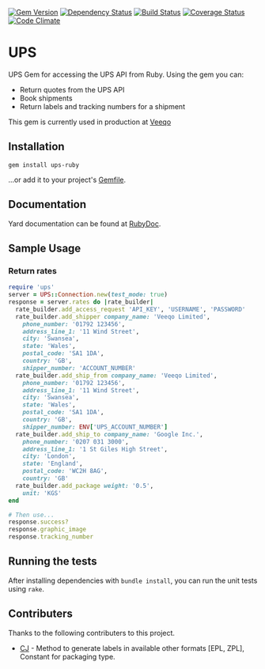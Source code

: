 [![Gem Version](https://img.shields.io/gem/v/ups.svg?style=flat-square)](http://badge.fury.io/rb/ups)
[![Dependency Status](https://img.shields.io/gemnasium/ptrippett/ups.svg?style=flat-square)](https://gemnasium.com/ptrippett/ups)
[![Build Status](https://img.shields.io/travis/ptrippett/ups.svg?style=flat-square)](https://travis-ci.org/ptrippett/ups)
[![Coverage Status](https://img.shields.io/codeclimate/coverage/github/ptrippett/ups.svg?style=flat-square)](https://codeclimate.com/github/ptrippett/ups/coverage)
[![Code Climate](https://img.shields.io/codeclimate/github/ptrippett/ups.svg?style=flat-square)](https://codeclimate.com/github/ptrippett/ups)

# UPS

UPS Gem for accessing the UPS API from Ruby. Using the gem you can:
  - Return quotes from the UPS API
  - Book shipments
  - Return labels and tracking numbers for a shipment

This gem is currently used in production at [Veeqo](http://www.veeqo.com)

## Installation

    gem install ups-ruby

...or add it to your project's [Gemfile](http://bundler.io/).

## Documentation

Yard documentation can be found at [RubyDoc](http://www.rubydoc.info/github/ptrippett/ups).

## Sample Usage

### Return rates

```ruby
require 'ups'
server = UPS::Connection.new(test_mode: true)
response = server.rates do |rate_builder|
  rate_builder.add_access_request 'API_KEY', 'USERNAME', 'PASSWORD'
  rate_builder.add_shipper company_name: 'Veeqo Limited',
    phone_number: '01792 123456',
    address_line_1: '11 Wind Street',
    city: 'Swansea',
    state: 'Wales',
    postal_code: 'SA1 1DA',
    country: 'GB',
    shipper_number: 'ACCOUNT_NUMBER'
  rate_builder.add_ship_from company_name: 'Veeqo Limited',
    phone_number: '01792 123456',
    address_line_1: '11 Wind Street',
    city: 'Swansea',
    state: 'Wales',
    postal_code: 'SA1 1DA',
    country: 'GB',
    shipper_number: ENV['UPS_ACCOUNT_NUMBER']
  rate_builder.add_ship_to company_name: 'Google Inc.',
    phone_number: '0207 031 3000',
    address_line_1: '1 St Giles High Street',
    city: 'London',
    state: 'England',
    postal_code: 'WC2H 8AG',
    country: 'GB'
  rate_builder.add_package weight: '0.5',
    unit: 'KGS'
end
```

```ruby
# Then use...
response.success?
response.graphic_image
response.tracking_number
```

## Running the tests

After installing dependencies with `bundle install`, you can run the unit tests using `rake`.

## Contributers

Thanks to the following contributers to this project.

  - [CJ](https://github.com/chirag7jain) - Method to generate labels in available other formats [EPL, ZPL], Constant for packaging type.
